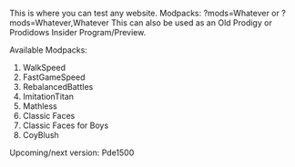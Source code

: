 This is where you can test any website. Modpacks: ?mods=Whatever or ?mods=Whatever,Whatever
This can also be used as an Old Prodigy or Prodidows Insider Program/Preview.

Available Modpacks:

1. WalkSpeed
2. FastGameSpeed
3. RebalancedBattles
4. ImitationTitan
5. Mathless
6. Classic Faces
7. Classic Faces for Boys
8. CoyBlush

  Upcoming/next version: Pde1500
